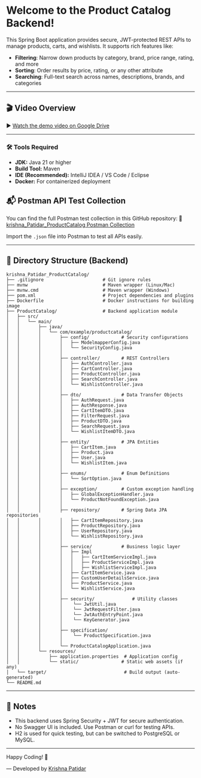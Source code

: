 # Welcome to the Product Catalog Backend!

This Spring Boot application provides secure, JWT-protected REST APIs to manage products, carts, and wishlists. It supports rich features like:

- **Filtering**: Narrow down products by category, brand, price range, rating, and more
- **Sorting**: Order results by price, rating, or any other attribute
- **Searching**: Full-text search across names, descriptions, brands, and categories
 ---
## 🎬 Video Overview
▶️ [Watch the demo video on Google Drive](https://drive.google.com/file/d/1nUvOvsOSoRaw6pZuYSLNgD4yLd9wNq6x/view?usp=sharing)

---
### 🛠 Tools Required

* **JDK:** Java 21 or higher
* **Build Tool:** Maven
* **IDE (Recommended):** IntelliJ IDEA / VS Code / Eclipse
* **Docker:** For containerized deployment



## 📬 Postman API Test Collection

You can find the full Postman test collection in this GitHub repository:
📂 [krishna\_Patidar\_ProductCatalog Postman Collection](https://github.com/krishnapatidar458/krishna_Patidar_ProductCatalog/tree/main/Postman)

Import the `.json` file into Postman to test all APIs easily.

---

## 📁 Directory Structure (Backend)

```plaintext
krishna_Patidar_ProductCatalog/
├── .gitignore                      # Git ignore rules
├── mvnw                            # Maven wrapper (Linux/Mac)
├── mvnw.cmd                        # Maven wrapper (Windows)
├── pom.xml                         # Project dependencies and plugins
├── Dockerfile                      # Docker instructions for building image
├── ProductCatalog/                 # Backend application module
│   ├── src/
│   │   └── main/
│   │       ├── java/
│   │       │   └── com/example/productcatalog/
│   │       │       ├── config/            # Security configurations
│   │       │       │   ├── ModelmapperConfig.java
│   │       │       │   └── SecurityConfig.java
│   │       │       │
│   │       │       ├── controller/        # REST Controllers
│   │       │       │   ├── AuthController.java
│   │       │       │   ├── CartController.java
│   │       │       │   ├── ProductController.java
│   │       │       │   ├── SearchController.java
│   │       │       │   └── WishlistController.java
│   │       │       │
│   │       │       ├── dto/               # Data Transfer Objects
│   │       │       │   ├── AuthRequest.java
│   │       │       │   ├── AuthResponse.java
│   │       │       │   ├── CartItemDTO.java
│   │       │       │   ├── FilterRequest.java
│   │       │       │   ├── ProductDTO.java
│   │       │       │   ├── SearchRequest.java
│   │       │       │   └── WishlistItemDTO.java
│   │       │       │
│   │       │       ├── entity/            # JPA Entities
│   │       │       │   ├── CartItem.java
│   │       │       │   ├── Product.java
│   │       │       │   ├── User.java
│   │       │       │   └── WishlistItem.java
│   │       │       │
│   │       │       ├── enums/             # Enum Definitions
│   │       │       │   └── SortOption.java
│   │       │       │
│   │       │       ├── exception/         # Custom exception handling
│   │       │       │   ├── GlobalExceptionHandler.java
│   │       │       │   └── ProductNotFoundException.java
│   │       │       │
│   │       │       ├── repository/        # Spring Data JPA repositories
│   │       │       │   ├── CartItemRepository.java
│   │       │       │   ├── ProductRepository.java
│   │       │       │   ├── UserRepository.java
│   │       │       │   └── WishlistRepository.java
│   │       │       │
│   │       │       ├── service/           # Business logic layer
│   │       │       │   ├── Impl
│   │       │       │   │   ├── CartItemServiceImpl.java
│   │       │       │   │   ├── ProductServiceImpl.java
│   │       │       │   │   ├── WishlistServiceImpl.java
│   │       │       │   ├── CartItemService.java
│   │       │       │   ├── CustomUserDetailsService.java
│   │       │       │   ├── ProductService.java
│   │       │       │   └── WishlistService.java
│   │       │       │
│   │       │       ├── security/              # Utility classes
│   │       │       │    └── JwtUtil.java
│   │       │       │    └── JwtRequestFilter.java
│   │       │       │    └── JwtAuthEntryPoint.java
│   │       │       │    └── KeyGenerator.java
│   │       │       │
│   │       │       ├── specification/
│   │       │       │    └── ProductSpecification.java
│   │       │       │
│   │       │       └── ProductCatalogApplication.java
│   │       └── resources/
│   │           ├── application.properties  # Application config
│   │           └── static/                # Static web assets (if any)
│   └── target/                             # Build output (auto-generated)
└── README.md   
```

---

## 📌 Notes

* This backend uses Spring Security + JWT for secure authentication.
* No Swagger UI is included. Use Postman or curl for testing APIs.
* H2 is used for quick testing, but can be switched to PostgreSQL or MySQL.

---

Happy Coding! 🎯

— Developed by [Krishna Patidar](https://github.com/krishnapatidar458)
